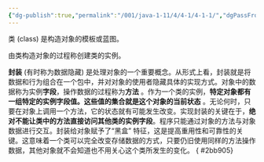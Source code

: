 ```yaml
---
{"dg-publish":true,"permalink":"/001/java-1-11/4/4-1/4-1-1/","dgPassFrontmatter":true,"created":"2024-05-06T15:45:10.648+08:00","updated":"2024-06-01T10:45:13.354+08:00"}
---
```


类 (class) 是构造对象的模板或蓝图。

由类构造对象的过程称创建类的实例。

**封装** (有时称为数据隐藏) 是处理对象的一个重要概念。从形式上看，封装就是将数据和行为组合在一个包中，并对对象的使用者隐藏具体的实现方式。对象中的数据称为实例**字段**，操作数据的过程称为**方法** 。作为一个类的实例，**特定对象都有一组特定的实例字段值。这些值的集合就是这个对象的当前状态** 。无论何时，只要在对象上调用一个方法，它的状态就有可能发生改变。实现封装的关键在于，**绝对不能让类中的方法直接访问其他类的实例字段**。程序只能通过对象的方法与对象数据进行交互。封装给对象赋予了“黑盒” 特征，这是提高重用性和可靠性的关键。这意味着一个类可以完全改变存储数据的方式，只要仍旧使用同样的方法操作数据，其他对象就不会知道也不用关心这个类所发生的变化。
{ #2bb905}
